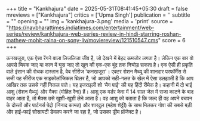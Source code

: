 +++
title = "Kankhajura"
date = 2025-05-31T08:41:45+05:30
draft = false
mreviews = ["Kankhajura"]
critics = ['Upma Singh']
publication = ''
subtitle = ""
opening = ""
img = 'kankhajura-3.png'
media = 'print'
source = "https://navbharattimes.indiatimes.com/entertainment/web-series/review/kankhajura-web-series-review-in-hindi-starring-roshan-mathew-mohit-raina-on-sony-liv/moviereview/121510547.cms"
score = 6
+++

कनखजूरा, एक ऐसा रेंगने वाला लिजलिजा जीव है, जो देखने में बेहद कमजोर लगता है। लेकिन एक बार वो आपसे चिपक जाए या कान में घुस जाए तो खून की एक-एक बूंद तक निचोड़ सकता है। एक ऐसी ही प्रकृति वाले इंसान की रोचक दास्तान है, वेब सीरीज 'कनखजूरा'। एक्टर रोशन मैथ्यू की शानदार परफॉर्मेंस से सजी यह सीरीज एक साइकोलॉजिकल थ्रिलर है, जो आपको सही-गलत के खेल में ऐसा उलझाती है कि आप आखिर तक उससे नहीं निकल पाते। यह इजराइली शो 'मैग पाई' की यह हिंदी रीमेक है। कहानी में दो भाई आशु (रोशन मैथ्यू) और मैक्स (मोहित रैना) हैं। आशु एक मर्डर केस में 14 साल जेल में सजा काटने के बाद बाहर आता है, तो मैक्स उसे खुशी-खुशी लेने आता है। वह आशु को बताता है कि जल्द ही वह अपने बचपन के दोस्तों और पार्टनर्स पेद्रो (निनाद कामत) और शारदुल (महेश शेट्टी) के साथ मिलकर गोवा की सबसे बड़ी और हाई-फाई सोसायटी डेवलप करने जा रहा है, जो उसका ड्रीम प्रॉजेक्ट है।
